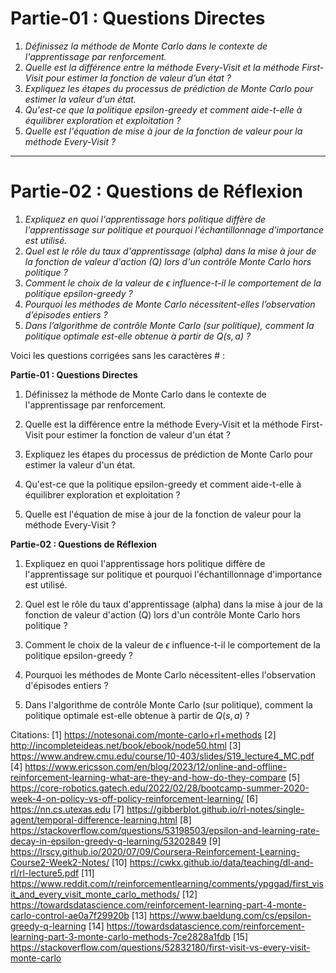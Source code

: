 # **Partie-01 : Questions Directes**


1. *Définissez la méthode de Monte Carlo dans le contexte de l'apprentissage par renforcement.*
2. *Quelle est la différence entre la méthode Every-Visit et la méthode First-Visit pour estimer la fonction de valeur d’un état ?*
3. *Expliquez les étapes du processus de prédiction de Monte Carlo pour estimer la valeur d'un état.*
4. *Qu'est-ce que la politique epsilon-greedy et comment aide-t-elle à équilibrer exploration et exploitation ?*
5. *Quelle est l'équation de mise à jour de la fonction de valeur pour la méthode Every-Visit ?*

---

# **Partie-02 : Questions de Réflexion**


1. *Expliquez en quoi l'apprentissage hors politique diffère de l'apprentissage sur politique et pourquoi l'échantillonnage d'importance est utilisé.*
2. *Quel est le rôle du taux d'apprentissage (alpha) dans la mise à jour de la fonction de valeur d'action (Q) lors d'un contrôle Monte Carlo hors politique ?*
3. *Comment le choix de la valeur de $\epsilon$ influence-t-il le comportement de la politique epsilon-greedy ?*
4. *Pourquoi les méthodes de Monte Carlo nécessitent-elles l’observation d’épisodes entiers ?*
5. *Dans l’algorithme de contrôle Monte Carlo (sur politique), comment la politique optimale est-elle obtenue à partir de $Q(s, a)$ ?*






















Voici les questions corrigées sans les caractères # :

**Partie-01 : Questions Directes**

1. Définissez la méthode de Monte Carlo dans le contexte de l'apprentissage par renforcement.

2. Quelle est la différence entre la méthode Every-Visit et la méthode First-Visit pour estimer la fonction de valeur d'un état ?

3. Expliquez les étapes du processus de prédiction de Monte Carlo pour estimer la valeur d'un état.

4. Qu'est-ce que la politique epsilon-greedy et comment aide-t-elle à équilibrer exploration et exploitation ?

5. Quelle est l'équation de mise à jour de la fonction de valeur pour la méthode Every-Visit ?

**Partie-02 : Questions de Réflexion**

1. Expliquez en quoi l'apprentissage hors politique diffère de l'apprentissage sur politique et pourquoi l'échantillonnage d'importance est utilisé.

2. Quel est le rôle du taux d'apprentissage (alpha) dans la mise à jour de la fonction de valeur d'action (Q) lors d'un contrôle Monte Carlo hors politique ?

3. Comment le choix de la valeur de $\epsilon$ influence-t-il le comportement de la politique epsilon-greedy ?

4. Pourquoi les méthodes de Monte Carlo nécessitent-elles l'observation d'épisodes entiers ?

5. Dans l'algorithme de contrôle Monte Carlo (sur politique), comment la politique optimale est-elle obtenue à partir de $Q(s, a)$ ?

Citations:
[1] https://notesonai.com/monte-carlo+rl+methods
[2] http://incompleteideas.net/book/ebook/node50.html
[3] https://www.andrew.cmu.edu/course/10-403/slides/S19_lecture4_MC.pdf
[4] https://www.ericsson.com/en/blog/2023/12/online-and-offline-reinforcement-learning-what-are-they-and-how-do-they-compare
[5] https://core-robotics.gatech.edu/2022/02/28/bootcamp-summer-2020-week-4-on-policy-vs-off-policy-reinforcement-learning/
[6] https://nn.cs.utexas.edu
[7] https://gibberblot.github.io/rl-notes/single-agent/temporal-difference-learning.html
[8] https://stackoverflow.com/questions/53198503/epsilon-and-learning-rate-decay-in-epsilon-greedy-q-learning/53202849
[9] https://lrscy.github.io/2020/07/09/Coursera-Reinforcement-Learning-Course2-Week2-Notes/
[10] https://cwkx.github.io/data/teaching/dl-and-rl/rl-lecture5.pdf
[11] https://www.reddit.com/r/reinforcementlearning/comments/ypggad/first_visit_and_every_visit_monte_carlo_methods/
[12] https://towardsdatascience.com/reinforcement-learning-part-4-monte-carlo-control-ae0a7f29920b
[13] https://www.baeldung.com/cs/epsilon-greedy-q-learning
[14] https://towardsdatascience.com/reinforcement-learning-part-3-monte-carlo-methods-7ce2828a1fdb
[15] https://stackoverflow.com/questions/52832180/first-visit-vs-every-visit-monte-carlo
